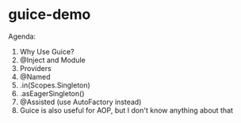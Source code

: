 # guice-demo

Agenda:
1. Why Use Guice?
2. @Inject and Module
3. Providers
4. @Named
5. .in(Scopes.Singleton)
6. .asEagerSingleton()
7. @Assisted (use AutoFactory instead)
8. Guice is also useful for AOP, but I don't know anything about that
